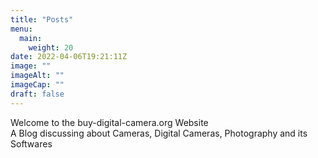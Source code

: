 ```yaml
---
title: "Posts"
menu: 
  main:
    weight: 20
date: 2022-04-06T19:21:11Z
image: ""
imageAlt: ""
imageCap: ""
draft: false
---
```

Welcome to the buy-digital-camera.org Website
<br>
A Blog discussing about Cameras, Digital Cameras, Photography and its Softwares

